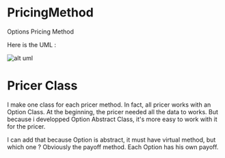 # PricingMethod
Options Pricing Method 


Here is the UML :

![alt uml](http://sofiane-zrif-bouragba.com/blog/wp-content/uploads/2018/01/UMLProject.png)


# Pricer Class

I make one class for each pricer method. In fact, all pricer works with an Option Class. 
At the beginning, the pricer needed all the data to works. But because i developped Option Abstract Class, it's more easy to work with it for the pricer.

I can add that because Option is abstract, it must have virtual method, but which one ? Obviously the payoff method. Each Option has his own payoff.
 

